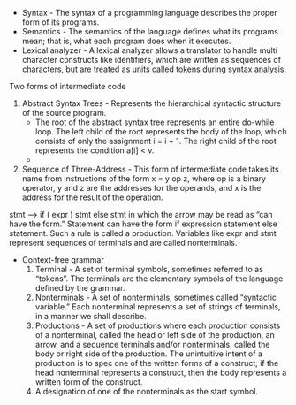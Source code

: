 * Syntax - The syntax of a programming language describes the proper form of its programs.
* Semantics - The semantics of the language defines what its programs mean; that is, what each program does when it executes.
* Lexical analyzer - A lexical analyzer allows a translator to handle multi character constructs like identifiers, which are written as sequences of characters, but are treated as units called tokens during syntax analysis.

Two forms of intermediate code 
1. Abstract Syntax Trees - Represents the hierarchical syntactic structure of the source program.
    * The root of the abstract syntax tree represents an entire do-while loop. The left child of the root represents the body of the loop, which   consists of only the assignment i = i + 1. The right child of the root represents the condition a[i] < v. 
    * 
2. Sequence of Three-Address - This form of intermediate code takes its name from instructions of the form x = y op z, where op is a binary operator, y and z are the addresses for the operands, and x is the address for the result of the operation. 

stmt —> if ( expr ) stmt else stmt 
in which the arrow may be read as “can have the form.” Statement can have the form if expression statement else statement.
Such a rule is called a production. Variables like expr and stmt represent sequences of terminals and are called nonterminals.

* Context-free grammar
    1. Terminal - A set of terminal symbols, sometimes referred to as “tokens”. The terminals are the elementary symbols of the language defined by the grammar.
    2. Nonterminals - A set of nonterminals, sometimes called “syntactic variable.” Each nonterminal represents a set of strings of terminals, in a manner we shall describe.
    3. Productions - A set of productions where each production consists of a nonterminal, called the head or left side of the production, an arrow, and a sequence terminals and/or nonterminals, called the body or right side of the production. The unintuitive intent of a production is to spec one of the written forms of a construct; if the head nonterminal represents a construct, then the body represents a written form of the construct.
    4. A designation of one of the nonterminals as the start symbol.
